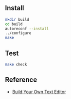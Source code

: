 ## Install
```bash
mkdir build
cd build
autoreconf --install
../configure
make
```

## Test
```bash
make check
```

## Reference

- [Build Your Own Text Editor](https://viewsourcecode.org/snaptoken/kilo/index.html)
